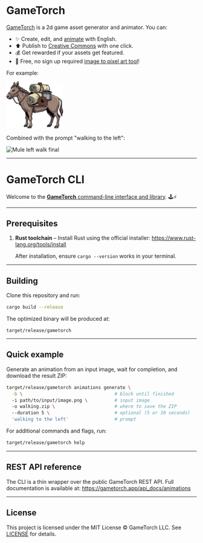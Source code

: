 # GameTorch

[GameTorch](https://gametorch.app) is a 2d game asset generator and animator. You can:

- ✨ Create, edit, and [animate](https://gametorch.app/sprite-animator) with English.
- ⬆️ Publish to [Creative Commons](https://gametorch.app/commons) with one click.
- 💰 Get rewarded if your assets get featured.
- 🎨 Free, no sign up required [image to pixel art tool](https://gametorch.app/image-to-pixel-art)!

For example:

<img src="/mule.png" alt="Mule left walk" width="150">

Combined with the prompt "walking to the left":

<img src="/mule_correct.webp" alt="Mule left walk final" width="150">

---

# GameTorch CLI

Welcome to the [**GameTorch** command-line interface and library](https://github.com/gametorch/gametorch). 🕹️⚡️

---

## Prerequisites

1. **Rust toolchain** – Install Rust using the official installer:
   <https://www.rust-lang.org/tools/install>

   After installation, ensure `cargo --version` works in your terminal.

---

## Building

Clone this repository and run:

```bash
cargo build --release
```

The optimized binary will be produced at:

```
target/release/gametorch
```

---

## Quick example

Generate an animation from an input image, wait for completion, and download the result ZIP:

```bash
target/release/gametorch animations generate \
  -b \                                  # block until finished
  -i path/to/input/image.png \          # input image
  -o walking.zip \                      # where to save the ZIP
  --duration 5 \                        # optional (5 or 10 seconds)
  'walking to the left'                 # prompt
```

For additional commands and flags, run:

```bash
target/release/gametorch help
```

---

## REST API reference

The CLI is a thin wrapper over the public GameTorch REST API.  Full documentation is available at:
<https://gametorch.app/api_docs/animations>

---

## License

This project is licensed under the MIT License © GameTorch LLC.  See [LICENSE](LICENSE) for details. 
